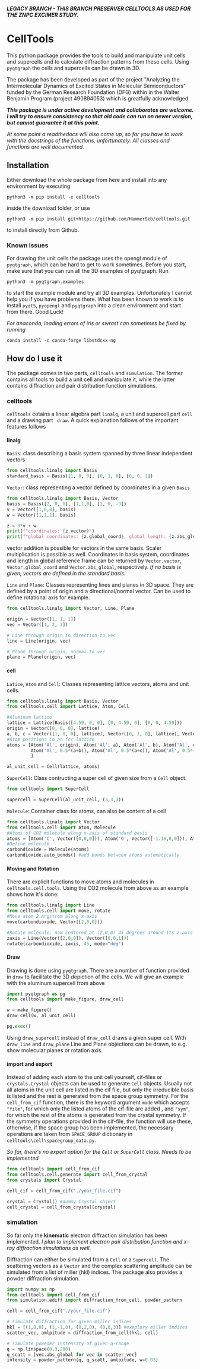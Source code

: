 ***LEGACY BRANCH - THIS BRANCH PRESERVER CELLTOOLS AS USED FOR THE ZNPC EXCIMER STUDY.***

# CellTools
This python package provides the tools to build and manipulate unit cells and supercells and to calculate diffraction 
patterns from these cells. Using ```pyqtgraph``` the cells and supercells can be drawn in 3D. 

The package has been developed as part of the project "Analyzing the Intermolecular Dynamics of Excited States in Molecular Semiconductors" funded by the German Research Foundation (DFG) within in the Walter Benjamin Program (project 490894053) which is greatfully acknowledged. 

***This package is under active development and collaborates are welcome. I will try to ensure consistency so that old code
can run on newer version, but cannot guarantee it at this point.*** 

*At some point a readthedocs will also come up, so far you have to work with the docstrings of the functions, 
unfortunately. All classes and functions are well documented.*



## Installation
Either download the whole package from here and install into any environment by executing 
```shell
python3 -m pip install -e celltools
```
inside the download folder, or use
```shell
python3 -m pip install git+https://github.com/HammerSeb/celltools.git
```
to install directly from Github. 

### Known issues
For drawing the unit cells the package uses the opengl module of ```pyqtgraph```, which can be hard to get to work 
sometimes. Before you start, make sure that you can run all the 3D examples of pyqtgraph. Run
```shell
python3 -m pyqtgraph.examples
```
to start the example module and try all 3D examples. Unfortunately I cannot help you if you have problems there. What 
has been known to work is to install ```pyqt5```, ```pyopengl``` and ```pyqtgraph``` into a clean environment and start 
from there. Good Luck!

*For anaconda, loading errors of iris or swrast can sometimes be fixed by running*
```shell
conda install -c conda-forge libstdcxx-ng
```

## How do I use it
The package comes in two parts, ```celltools``` and ```simulation```. The former contains all tools to build a unit cell
and manipulate it, while the latter contains diffraction and pair distribution function simulations. 

### celltools
```celltools``` cotains a linear algebra part ```linalg```, a unit and supercell part ```cell``` and a drawing part ```
draw```. A quick explanation follows of the important features follows

#### linalg
```Basis```: class describing a basis system spanned by three linear independent vectors
```python
from celltools.linalg import Basis
standard_basis = Basis([1, 0, 0], [0, 1, 0], [0, 0, 1])
```

```Vector```: class representing a vector defined by coordinates in a given ```Basis```
```python
from celltools.linalg import Basis, Vector
basis = Basis([2, 0, 0], [1,1,0], [1, 0, -3])
v = Vector([1,0,0], basis)
w = Vector([1,1,1], basis)

z = 3*v + w
print(f"coordinates: {z.vector}")
print(f"global coordinates: {z.global_coord}, global length: {z.abs_global}")
```
vector addition is possible for vectors in the same basis. Scaler multiplication is possible as well. Coordinates in 
basis system, coordinates  and length in global reference frame can be returned by ```Vector.vector```, 
```Vector.global_coord``` and ```Vector.abs_global```, respectively. 
*If no basis is given, vectors are defined in the standard basis.*

```Line``` and ```Plane```: Classes representing lines and planes in 3D space. They are defined by a point of origin and
a directional/normal vector. Can be used to define rotational axis for example. 
```python
from celltools.linalg import Vector, Line, Plane

origin = Vector([1, 1, 1])
vec = Vector([1, 2, 3])

# Line through origin in direction to vec
line = Line(origin, vec)

# Plane through origin, normal to vec
plane = Plane(origin, vec)
```

#### cell
```Latice```, ```Atom``` and ```Cell```: Classes representing lattice vectors, atoms and unit cells. 

```python
from celltools.linalg import Basis, Vector
from celltools.cell import Lattice, Atom, Cell

#Aluminum lattice
lattice = Lattice(Basis([4.59, 0, 0], [0, 4.59, 0], [0, 0, 4.59]))
origin = Vector([0, 0, 0], lattice)
a, b, c = Vector([1, 0, 0], lattice), Vector([0, 1, 0], lattice), Vector([0, 0, 1], lattice)
#Atom positions in an fcc lattice
atoms = [Atom('Al', origin), Atom('Al', a), Atom('Al', b), Atom('Al', c), #corners
         Atom('Al', 0.5*(a+b)), Atom('Al', 0.5*(a+c)), Atom('Al', 0.5*(b+c)), # faces
         ]

al_unit_cell = Cell(lattice, atoms)
```
```SuperCell```: Class contructing a super cell of given size from a ```Cell``` object.
```python
from celltools import SuperCell

supercell = SuperCell(al_unit_cell, (3,3,3))
```

```Molecule```: Container class for atoms, can also be content of a cell
```python
from celltools.linalg import Vector
from celltools.cell import Atom, Molecule
#Atoms of CO2 molecule along x-axis of standard basis
atoms = [Atom('C', Vector([0,0,0])), Atom('O', Vector([-1.16,0,0])), Atom('O', Vector([1.16,0,0]))]
#Define molecule
carbondioxide = Molecule(atoms)
carbondioxide.auto_bonds() #add bonds between atoms automatically
```

#### Moving and Rotation
There are explicit functions to move atoms and molecules in ```celltools.cell.tools```. Using the CO2 molecule from 
above as an example shows how it's done:

```python
from celltools.linalg import Line
from celltools.cell import move, rotate
#Move atom 2 Angstrom along x-axis
move(carbondioxide, Vector([2,0,0]))

#Rotate molecule, now centered at (2,0,0) 45 degrees around its z-axis
zaxis = Line(Vector([2,0,0]), Vector([0,0,1]))
rotate(carbondioxide, zaxis, 45, mode="deg")
```

#### Draw
Drawing is done using ```pyqtgraph```. There are a number of function provided in ```draw``` to facilitate the 3D 
depiction of the cells. We will give an example with the aluminum supercell from above
```python
import pyqtgraph as pg
from celltools import make_figure, draw_cell

w = make_figure()
draw_cell(w, al_unit_cell)

pg.exec()
```
Using ```draw_supercell``` instead of ```draw_cell``` draws a given super cell. With ```draw_line``` and ```draw_plane```
Line and Plane objections can be drawn, to e.g. show molecular planes or rotation axis.

#### import and export
Instead of adding each atom to the unit cell yourself, cif-files or ```crystals.Crystal``` objects can be used to 
generate ```Cell``` objects. Usually not all atoms in the unit cell are listed in the cif file, but only the irreducible
basis is listed and the rest is generated from the space group symmetry. For the ```cell_from_cif``` function, there
is the keyword argument ```mode``` which accepts ```"file"```, for which only the listed atoms of the cif-file are added
, and ```"sym"```, for which the rest of the atoms is generated from the crystal symmetry. If the symmetry operations 
provided in the cif-file, the function will use these, otherwise, if the space group has been implemented, the 
necessary operations are taken from ```SPACE_GROUP``` dictionary in ```celltools\cell\spacegroup_data.py```. 

*So far, there's no export option for the ```Cell``` or ```SuperCell``` class. Needs to be implemented*

```python
from celltools import cell_from_cif
from celltools.cell.generate import cell_from_crystal
from crystals import Crystal

cell_cif = cell_from_cif("./your_file.cif")

crystal = Crystal() #dummy Crystal object
cell_crystal = cell_from_crystal(crystal)
```


### simulation
So far only the **kinematic** electron diffraction simulation has been implemented. *I plan to implement electron pair distribution 
function and x-ray diffraction simulations as well.* 

Diffraction can either be simulated from a ```Cell``` or a ```Supercell```. The scattering vectors as a ```Vector``` and
the complex scattering amplitude can be simulated from a list of miller (hkl) indices. The package also provides a 
powder diffraction simulation. 

```python
import numpy as np
from celltools import cell_from_cif
from simulation.ediff import diffraction_from_cell, powder_pattern

cell = cell_from_cif("./your_file.cif")

# simulate diffraction for given miller indices
hkl = [(1,0,0), (1,-1,0), (0,2,0), (0,0,3)] #exmplary miller indices
scatter_vec, amlpitude = diffraction_from_cell(hkl, cell)

# simulate poweder instensity of given q-range
q = np.linspace(0,3,200)
q_scatt = [vec.abs_global for vec in scatter_vec]
intensity = powder_pattern(q, q_scatt, amlpitude, w=0.03)
```
